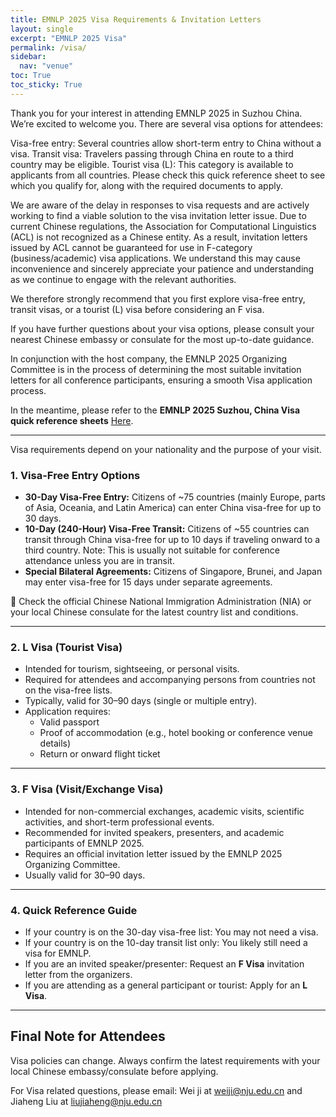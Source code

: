 ```yaml
---
title: EMNLP 2025 Visa Requirements & Invitation Letters
layout: single
excerpt: "EMNLP 2025 Visa"
permalink: /visa/
sidebar:
  nav: "venue"
toc: True
toc_sticky: True
---
```


Thank you for your interest in attending EMNLP 2025 in Suzhou China. We’re excited to welcome you.
There are several visa options for attendees:

Visa-free entry: Several countries allow short-term entry to China without a visa.
Transit visa: Travelers passing through China en route to a third country may be eligible.
Tourist visa (L): This category is available to applicants from all countries.
Please check this quick reference sheet to see which you qualify for, along with the required documents to apply.

We are aware of the delay in responses to visa requests and are actively working to find a viable solution to the visa invitation letter issue.
Due to current Chinese regulations, the Association for Computational Linguistics (ACL) is not recognized as a Chinese entity. As a result, invitation letters issued by ACL cannot be guaranteed for use in F-category (business/academic) visa applications. We understand this may cause inconvenience and sincerely appreciate your patience and understanding as we continue to engage with the relevant authorities.

We therefore strongly recommend that you first explore visa-free entry, transit visas, or a tourist (L) visa before considering an F visa. 

If you have further questions about your visa options, please consult your nearest Chinese embassy or consulate for the most up-to-date guidance.


In conjunction with the host company, the EMNLP 2025 Organizing Committee is in the process of determining the most suitable invitation letters for all conference participants, ensuring a smooth Visa application process.

In the meantime, please refer to the **EMNLP 2025 Suzhou, China Visa quick reference sheets** [Here](https://netorgft16125283-my.sharepoint.com/:b:/g/personal/jrachford_randrplanning_com/EYL4QkGBupZDqD_xRbl1Z8wBk3SfjfZdtmOD6Sp_dUAsTQ?e=tlukhK).

---

Visa requirements depend on your nationality and the purpose of your visit.
### 1. Visa-Free Entry Options
- **30-Day Visa-Free Entry:** Citizens of ~75 countries (mainly Europe, parts of Asia, Oceania, and Latin America) can enter China visa-free for up to 30 days.
- **10-Day (240-Hour) Visa-Free Transit:** Citizens of ~55 countries can transit through China visa-free for up to 10 days if traveling onward to a third country. Note: This is usually not suitable for conference attendance unless you are in transit.
- **Special Bilateral Agreements:** Citizens of Singapore, Brunei, and Japan may enter visa-free for 15 days under separate agreements.

📌 Check the official Chinese National Immigration Administration (NIA) or your local Chinese consulate for the latest country list and conditions.

---

### 2. L Visa (Tourist Visa)

- Intended for tourism, sightseeing, or personal visits.
- Required for attendees and accompanying persons from countries not on the visa-free lists.
- Typically, valid for 30–90 days (single or multiple entry).
- Application requires:
  - Valid passport  
  - Proof of accommodation (e.g., hotel booking or conference venue details)  
  - Return or onward flight ticket

---

### 3. F Visa (Visit/Exchange Visa)

- Intended for non-commercial exchanges, academic visits, scientific activities, and short-term professional events.
- Recommended for invited speakers, presenters, and academic participants of EMNLP 2025.
- Requires an official invitation letter issued by the EMNLP 2025 Organizing Committee.
- Usually valid for 30–90 days.

---

### 4. Quick Reference Guide

- If your country is on the 30-day visa-free list: You may not need a visa.
- If your country is on the 10-day transit list only: You likely still need a visa for EMNLP.
- If you are an invited speaker/presenter: Request an **F Visa** invitation letter from the organizers.
- If you are attending as a general participant or tourist: Apply for an **L Visa**.

---

## Final Note for Attendees

Visa policies can change. Always confirm the latest requirements with your local Chinese embassy/consulate before applying.

For Visa related questions, please email: Wei ji at weiji@nju.edu.cn and Jiaheng Liu at liujiaheng@nju.edu.cn
